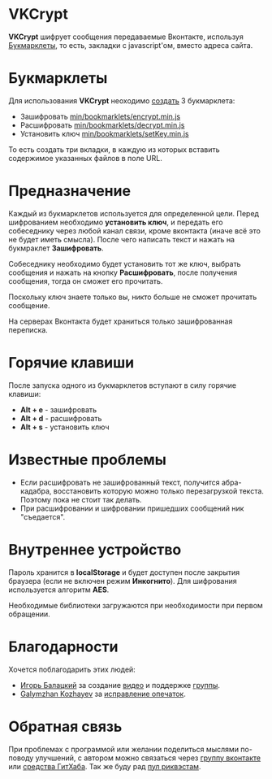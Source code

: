 VKCrypt
========

**VKCrypt** шифрует сообщения передаваемые Вконтакте, используя [Букмарклеты](//ru.wikipedia.org/wiki/%D0%91%D1%83%D0%BA%D0%BC%D0%B0%D1%80%D0%BA%D0%BB%D0%B5%D1%82 "Букмарклет"),
то есть, закладки с javascript'ом, вместо адреса сайта.

Букмарклеты
========
Для использования **VKCrypt** неоходимо [создать](http://www.youtube.com/watch?v=2c1aqpmvUzw "Как создать закладку?") 3 букмарклета:
- Зашифровать [min/bookmarklets/encrypt.min.js](//raw.github.com/coderaiser/vkcrypt/master/min/bookmarlkets/encrypt.min.js)
- Расшифровать [min/bookmarklets/decrypt.min.js](//github.com/coderaiser/vkcrypt/raw/master/min/bookmarlkets/decrypt.min.js)
- Установить ключ [min/bookmarklets/setKey.min.js](//github.com/coderaiser/vkcrypt/raw/master/min/bookmarlkets/setKey.min.js)

То есть создать три вкладки, в каждую из которых вставить содержимое указанных файлов в поле URL.

Предназначение
========
Каждый из букмарклетов используется для определенной цели. Перед шифрованием необходимо **установить ключ**, и передать
его собеседнику через любой канал связи, кроме вконтакта (иначе всё это не будет иметь смысла).
После чего написать текст и нажать на букмраклет **Зашифровать**.

Собеседнику необходимо будет установить тот же ключ, выбрать сообщения и
нажать на кнопку **Расшифровать**, после получения сообщения,
тогда он сможет его прочитать.

Поскольку ключ знаете только вы, никто больше не сможет прочитать сообщение.

На серверах Вконтакта будет храниться только зашифрованная переписка.

Горячие клавиши
========
После запуска одного из букмарклетов вступают в силу горячие клавиши:
- **Alt  + e**          - зашифровать
- **Alt  + d**          - расшифровать
- **Alt  + s**          - установить ключ

Известные проблемы
========
- Если расшифровать не зашифрованный текст, получится абра-кадабра, восстановить
которую можно только перезагрузкой текста. Поэтому пока не стоит так делать.
- При расшифровании и шифровании пришедших сообщений ник "съедается".

Внутреннее устройство
========
Пароль хранится в **localStorage** и будет доступен после закрытия браузера
(если не включен режим **Инкогнито**). Для шифрования используется алгоритм **AES**.

Необходимые библиотеки загружаются при необходимости при первом обращении.

Благодарности
========
Хочется поблагодарить этих людей:
- [Игорь Балацкий](http://vk.com/id75440132 "Игорь Балацкий")
за создание [видео](//www.youtube.com/watch?v=2c1aqpmvUzw "Установка")
и поддержке [группы](//vk.com/vkcrypt "Группа").
- [Galymzhan Kozhayev](//github.com/galymzhan "Galymzhan Kozhayev")
за [исправление опечаток](//github.com/coderaiser/vkcrypt/commit/73705948464f48e78fad213ebaeab1ed80bb3a37#README.md "Исправление Опечаток").

Обратная связь
========
При проблемах с программой или желании поделиться мыслями по-поводу
улучшений, с автором можно связаться через [группу вконтакте](http://vk.com/vkcrypt "Группа вконтакте") или
[средства ГитХаба](https://github.com/coderaiser/vkcrypt/issues "Issues").
Так же буду рад [пул риквэстам](https://github.com/coderaiser/vkcrypt/pulls "Pulls").

